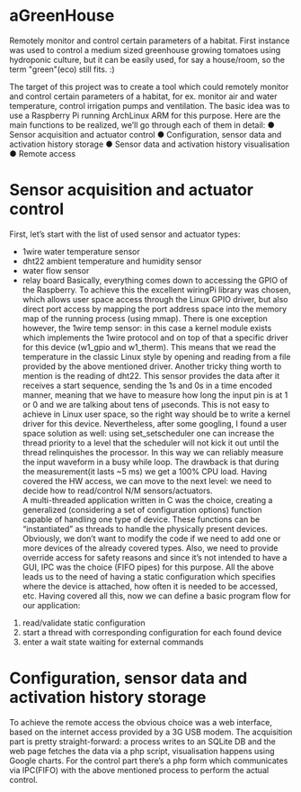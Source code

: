 # aGreenHouse
  Remotely monitor and control certain parameters of a habitat.
First instance was used to control a medium sized greenhouse growing tomatoes using hydroponic culture, but it can be easily used, for say a house/room, so the term "green"(eco) still fits. :)

  The target of this project was to create a tool which could remotely monitor and control certain parameters of a habitat, for ex. monitor air and water temperature, control irrigation pumps and ventilation. The basic idea was to use a Raspberry Pi running ArchLinux ARM for this purpose.
Here are the main functions to be realized, we’ll go through each of them in detail:
●	Sensor acquisition and actuator control
●	Configuration, sensor data and activation history storage
●	Sensor data and activation history visualisation
●	Remote access

# Sensor acquisition and actuator control
  First, let’s start with the list of used sensor and actuator types:
-	1wire water temperature sensor
-	dht22 ambient temperature and humidity sensor
-	water flow sensor
-	relay board
  Basically, everything comes down to accessing the GPIO of the Raspberry. To achieve this the excellent wiringPi library was chosen, which allows user space access through the Linux GPIO driver, but also direct port access by mapping the port address space into the memory map of the running process (using mmap).
There is one exception however, the 1wire temp sensor: in this case a kernel module exists which implements the 1wire protocol and on top of that a specific driver for this device (w1_gpio and w1_therm). This means that we read the temperature in the classic Linux style by opening and reading from a file provided by the above mentioned driver.
  Another tricky thing worth to mention is the reading of dht22. This sensor provides the data after it receives a start sequence, sending the 1s and 0s in a time encoded manner, meaning that we have to measure how long the input pin is at 1 or 0 and we are talking about tens of µseconds. This is not easy to achieve in Linux user space, so the right way should be to write a kernel driver for this device. Nevertheless, after some googling, I found a user space solution as well: using set_setscheduler one can increase the thread priority to a level that the scheduler will not kick it out until the thread relinquishes the processor. In this way we can reliably measure the input waveform in a busy while loop. The drawback is that during the measurement(it lasts ~5 ms) we get a 100% CPU load.
Having covered the HW access, we can move to the next level: we need to decide how to read/control N/M sensors/actuators.  
  A multi-threaded application written in C was the choice, creating a generalized (considering a set of configuration options) function capable of handling one type of device. These functions can be “instantiated” as threads to handle the physically present devices.
Obviously, we don’t want to modify the code if we need to add one or more devices of the already covered types. Also, we need to provide override access for safety reasons and since it’s not intended to have a GUI, IPC was the choice (FIFO pipes) for this purpose. 
All the above leads us to the need of having a static configuration which specifies where the device is attached, how often it is needed to be accessed, etc. 
  Having covered all this, now we can define a basic program flow for our application:
1.	read/validate static configuration
2.	start a thread with corresponding configuration for each found device
3.	enter a wait state waiting for external commands 

# Configuration, sensor data and activation history storage
  To achieve the remote access the obvious choice was a web interface, based on the internet access provided by a 3G USB modem.
The acquisition part is pretty straight-forward: a process writes to an SQLite DB and the web page fetches the data via a php script, visualisation happens using Google charts. For the control part there’s a php form which communicates via IPC(FIFO) with the above mentioned process to perform the actual control.

